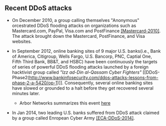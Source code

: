 Recent DDoS attacks
---


- On December 2010, a group calling themselves "Anonymous" orcestrated DDoS flooding attacks on organizations such as Mastercard.com, PayPal, Visa.com and PostFinance [[Mastercard-2010]](http://www.theguardian.com/media/2010/dec/08/operation-payback-mastercard-website-wikileaks). The attack brought down the Mastercard, PostFinance, and Visa websites.
- In September 2012, online banking sites of 9 major U.S. banks(i.e., Bank of America, Citigroup, Wells Fargo, U.S. Bancorp, PNC, Captial One, Fifth Third Bank, BB&T, and HSBC) have been continuously the targets of series of powerful DDoS flooding attacks launched by a foreign hacktivist group called *"Izz ad-Din al-Qassam Cyber Fighters"* [[DDoS-Phase2(http://www.bankinfosecurity.com/ddos-attacks-lessons-from-phase-2-a-5420/op-1)]]. Consequently, several online banking sites have slowed or grounded to a halt before they get recovered several minutes later.
  - Arbor Networks summarizes this event [here](http://www.arbornetworks.com/asert/2012/12/lessons-learned-from-the-u-s-financial-services-ddos-attacks/)

- In Jan 2014, two leading U.S. banks suffered from DDoS attack claimed by a group called Enropean Cyber Army [[ECA-DDoS-2014]](http://www.bankinfosecurity.com/ddos-new-attacks-against-banks-a-6449).
